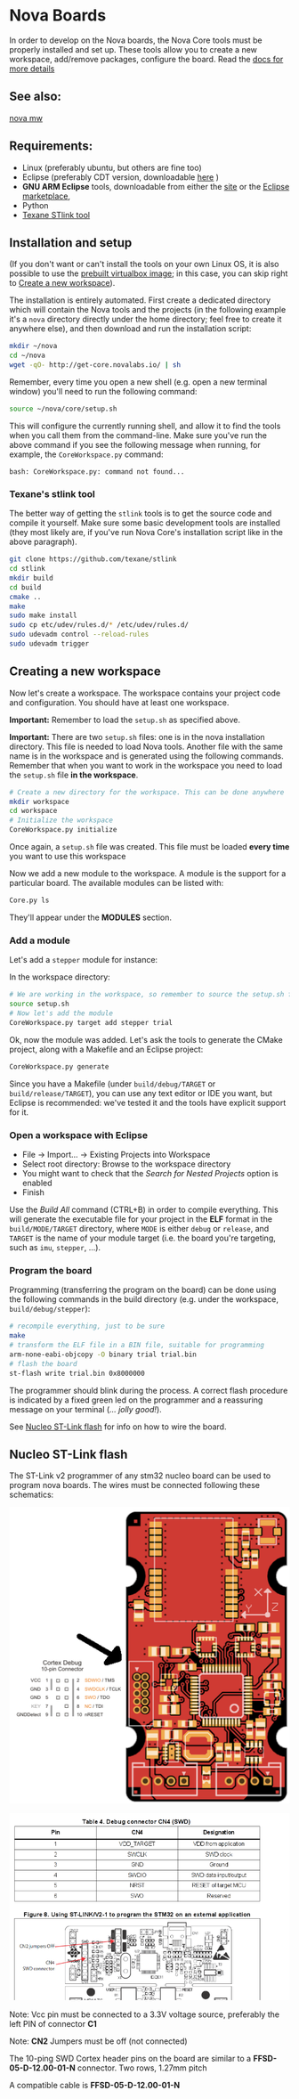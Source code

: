 # Nova Boards

In order to develop on the Nova boards, the Nova Core tools must be properly installed and set up.  These tools allow you to create a new workspace, add/remove packages, configure the board.  Read the [docs for more details](http://docs.novalabs.io)

## See also:

[nova mw](nova_mw.md)

## Requirements:

- Linux (preferably ubuntu, but others are fine too)
- Eclipse (preferably CDT version, downloadable [here](http://www.eclipse.org/downloads/packages/eclipse-ide-cc-developers/mars2) )
- **GNU ARM Eclipse** tools, downloadable from either the [site](http://gnuarmeclipse.github.io/) or the [Eclipse marketplace](https://marketplace.eclipse.org/content/gnu-arm-eclipse),
- Python
- [Texane STlink tool](https://github.com/texane/stlink) 

## Installation and setup

(If you don't want or can't install the tools on your own Linux OS, it is also possible to use the [prebuilt virtualbox image](nova_vbox_image.md); in this case, you can skip right to [Create a new workspace](#Create_a_new_workspace)).

The installation is entirely automated.  First create a dedicated directory which will contain the Nova tools and the projects (in the following example it's a `nova` directory directly under the home directory; feel free to create it anywhere else), and then download and run the installation script:

```sh
mkdir ~/nova
cd ~/nova
wget -qO- http://get-core.novalabs.io/ | sh
```

Remember, every time you open a new shell (e.g. open a new terminal window) you'll need to run the following command:

```sh
source ~/nova/core/setup.sh
```

This will configure the currently running shell, and allow it to find the tools when you call them from the command-line.  Make sure you've run the above command if you see the following message when running, for example, the `CoreWorkspace.py` command:

```
bash: CoreWorkspace.py: command not found...
```

### Texane's stlink tool

The better way of getting the `stlink` tools is to get the source code and compile it yourself.  Make sure some basic development tools are installed (they most likely are, if you've run Nova Core's installation script like in the above paragraph).

```sh
git clone https://github.com/texane/stlink
cd stlink
mkdir build
cd build
cmake ..
make
sudo make install
sudo cp etc/udev/rules.d/* /etc/udev/rules.d/
sudo udevadm control --reload-rules
sudo udevadm trigger
```

## Creating a new workspace

Now let's create a workspace. The workspace contains your project code and configuration. You should have at least one workspace.

**Important:** Remember to load the `setup.sh` as specified above.

**Important:** There are two `setup.sh` files: one is in the nova installation directory. This file is needed to load Nova tools. Another file with the same name is in the workspace and is generated using the following commands. Remember that when you want to work in the workspace you need to load the `setup.sh` file **in the workspace**.

```bash
# Create a new directory for the workspace. This can be done anywhere
mkdir workspace
cd workspace
# Initialize the workspace
CoreWorkspace.py initialize
```

Once again, a `setup.sh` file was created. This file must be loaded **every time** you want to use this workspace

Now we add a new module to the workspace. A module is the support for a particular board. The available modules can be listed with:

```bash
Core.py ls
```

They'll appear under the **MODULES** section.

### Add a module

Let's add a `stepper` module for instance:

In the workspace directory:

```bash
# We are working in the workspace, so remember to source the setup.sh file
source setup.sh
# Now let's add the module
CoreWorkspace.py target add stepper trial
```

Ok, now the module was added. Let's ask the tools to generate the CMake project, along with a Makefile and an Eclipse project:

```bash
CoreWorkspace.py generate
```

Since you have a Makefile (under `build/debug/TARGET` or `build/release/TARGET`), you can use any text editor or IDE you want, but Eclipse is recommended: we've tested it and the tools have explicit support for it.

### Open a workspace with Eclipse

- File -> Import... -> Existing Projects into Workspace 
- Select root directory: Browse to the workspace directory
- You might want to check that the *Search for Nested Projects* option is enabled
- Finish

Use the *Build All* command (CTRL+B) in order to compile everything. This will generate the executable file for your project in the **ELF** format in the `build/MODE/TARGET` directory, where `MODE` is either `debug` or `release`, and `TARGET` is the name of your module target (i.e. the board you're targeting, such as `imu`, `stepper`, ...).

### Program the board

Programming (transferring the program on the board) can be done using the following commands in the build directory (e.g. under the workspace, `build/debug/stepper`):

```bash
# recompile everything, just to be sure
make
# transform the ELF file in a BIN file, suitable for programming
arm-none-eabi-objcopy -O binary trial trial.bin
# flash the board
st-flash write trial.bin 0x8000000
```

The programmer should blink during the process. A correct flash procedure is indicated by a fixed green led on the programmer and a reassuring message on your terminal (*... jolly good!*).

See [Nucleo ST-Link flash](#Nucleo_ST-Link_flash) for info on how to wire the board.

## Nucleo ST-Link flash

The ST-Link v2 programmer of any stm32 nucleo board can be used to program nova boards. The wires must be connected following these schematics:


![Nova cortex 10pin jtag](/uploads/nova_cortex_jtag.png)

![Stlink2 swd](/uploads/swd_nucleo_stlink2.png)

Note: Vcc pin must be connected to a 3.3V voltage source, preferably the left PIN of connector **C1**

Note: **CN2** Jumpers must be off (not connected) 

The 10-ping SWD Cortex header pins  on the board are similar to a **FFSD-05-D-12.00-01-N** connector. Two rows, 1.27mm pitch

A compatible cable is	**FFSD-05-D-12.00-01-N**
